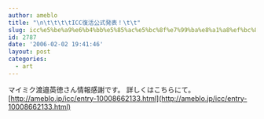 ```yaml
---
author: ameblo
title: "\n\t\t\t\tICC復活公式発表！\t\t"
slug: icc%e5%be%a9%e6%b4%bb%e5%85%ac%e5%bc%8f%e7%99%ba%e8%a1%a8%ef%bc%81
id: 2787
date: '2006-02-02 19:41:46'
layout: post
categories:
  - art
---
```


マイミク渡邉英徳さん情報感謝です。 詳しくはこちらにて。 [http://ameblo.jp/icc/entry-10008662133.html](http://ameblo.jp/icc/entry-10008662133.html)